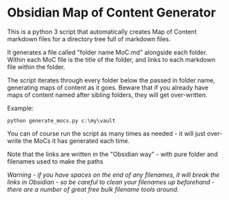 # Obsidian Map of Content Generator

This is a python 3 script that automatically creates Map of Content markdown files for a directory tree full of markdown files.

It generates a file called "folder name MoC.md" alongside each folder. Within each MoC file is the title of the folder, and links to each markdown file within the folder.

The script iterates through every folder below the passed in folder name, generating maps of content as it goes. Beware that if you already have maps of content named after sibling folders, they will get over-written.

Example:

```python generate_mocs.py c:\my\vault```

You can of course run the script as many times as needed - it will just over-write the MoCs it has generated each time.

Note that the links are written in the "Obsidian way" - with pure folder and filenames used to make the paths

*Warning - if you have spaces on the end of any filenames, it will break the links in Obsidian - so be careful to clean your filenames up beforehand - there are a number of great free bulk filename tools around.*
